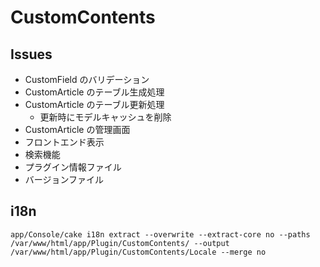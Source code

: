 # CustomContents

## Issues

- CustomField のバリデーション
- CustomArticle のテーブル生成処理
- CustomArticle のテーブル更新処理
	- 更新時にモデルキャッシュを削除
- CustomArticle の管理画面
- フロントエンド表示
- 検索機能
- プラグイン情報ファイル
- バージョンファイル

## i18n

```
app/Console/cake i18n extract --overwrite --extract-core no --paths /var/www/html/app/Plugin/CustomContents/ --output /var/www/html/app/Plugin/CustomContents/Locale --merge no
```